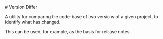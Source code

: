 # Version Differ

A utility for comparing the code-base of two versions of a given project, to identify 
what has changed.

This can be used, for example, as the basis for release notes.

